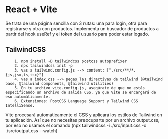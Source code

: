 # React + Vite

Se trata de una página sencilla con 3 rutas: una para login, otra para registrarse y otra con productos.
Implementa un buscador de productos a partir del hook useRef y el token del usuario para poder estar logado.

## TailwindCSS

        1. npm install -D tailwindcss postcss autoprefixer
        2. npx tailwindcss init -p
        3. vas a tailwind.config.js --> content: ["./src/**/*.{js,jsx,ts,tsx}"]
        4. vas a index.css --> pegas las directivas de tailwind (@tailwind base, @tailwind components, @tailwind utilities)
        5. En tu archivo vite.config.js, asegúrate de que no estás especificando un archivo de salida CSS, ya que Vite se encargará de eso automáticamente.
        6. Extensiones: PostCSS Language Support y Tailwind CSS IntelliSense.

Vite procesará automáticamente el CSS y aplicará los estilos de Tailwind en tu aplicación. Así que no necesitas preocuparte por un archivo output.css, por eso no usamos el comando (npx tailwindcss -i ./src/input.css -o ./src/output.css --watch)
